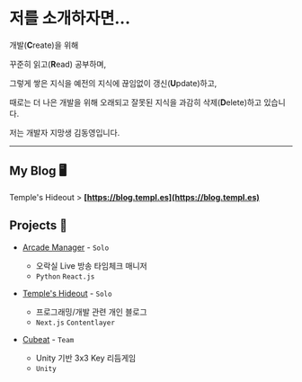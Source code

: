 # 저를 소개하자면...

개발(**C**reate)을 위해

꾸준히 읽고(**R**ead) 공부하며,

그렇게 쌓은 지식을 예전의 지식에 끊임없이 갱신(**U**pdate)하고,

때로는 더 나은 개발을 위해 오래되고 잘못된 지식을 과감히 삭제(**D**elete)하고 있습니다.

저는 개발자 지망생 김동영입니다.

* * *

## My Blog 🖥️

Temple's Hideout > **[https://blog.templ.es](https://blog.templ.es)**

## Projects 🔭

- [Arcade Manager](https://github.com/Temple2001/arcade-manager) - `Solo`
  
    - 오락실 Live 방송 타임체크 매니저
    - `Python` `React.js`
 
- [Temple's Hideout](https://github.com/Temple2001/temple2001.github.io) - `Solo`

    - 프로그래밍/개발 관련 개인 블로그
    - `Next.js` `Contentlayer`
 
- [Cubeat](https://github.com/Lockway/Cubeat) - `Team`

    - Unity 기반 3x3 Key 리듬게임
    - `Unity`
